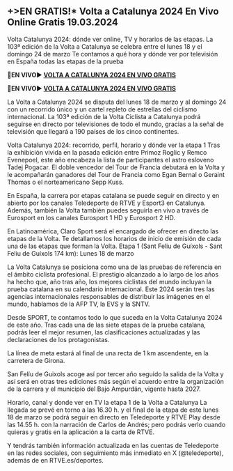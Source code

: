 <h2>+>EN GRATIS!* Volta a Catalunya 2024 En Vivo Online Gratis 19.03.2024</h2>

Volta Catalunya 2024: dónde ver online, TV y horarios de las etapas. La 103ª edición de la Volta a Catalunya se celebra entre el lunes 18 y el domingo 24 de marzo
Te contamos a qué hora y dónde ver por televisión en España todas las etapas de la prueba

<strong>🔴EN VIVO▶ <a rel="nofollow" href="https://onlinestreamshd.com/cycling/"> VOLTA A CATALUNYA 2024 EN VIVO GRATIS </a></strong>

<strong>🔴EN VIVO▶ <a rel="nofollow" href="https://onlinestreamshd.com/cycling/"> VOLTA A CATALUNYA 2024 EN VIVO GRATIS </a></strong>

La Volta a Catalunya 2024 se disputa del lunes 18 de marzo y al domingo 24 con un recorrido único y un cartel repleto de estrellas del ciclismo internacional.
La 103ª edición de la Volta Ciclista a Catalunya podrá seguirse en directo por televisiones de todo el mundo, gracias a la señal de televisión que llegará a 190 países de los cinco continentes.

Volta Catalunya 2024: recorrido, perfil, horario y dónde ver la etapa 1
Tras la exhibición vivida en la pasada edición entre Primoz Roglic y Remco Evenepoel, este año encabeza la lista de participantes el astro esloveno Tadej Pogacar. El doble vencedor del Tour de Francia debutará en la Volta y le acompañarán ganadores del Tour de Francia como Egan Bernal o Geraint Thomas o el norteamericano Sepp Kuss.

En España, la carrera por etapas catalana se puede seguir en directo y en abierto por los canales Teledeporte de RTVE y Esport3 en Catalunya. Además, también la Volta también puedes seguirla en vivo a través de Eurosport en los canales Eurosport 1 HD y Eurosport 2 HD.

En Latinoamérica, Claro Sport será el encargado de ofrecer en directo las etapas de la Volta.
Te detallamos los horarios de inicio de emisión de cada una de las etapas que forman la Volta.
Etapa 1 (Sant Feliu de Guíxols - Sant Feliu de Guíxols 174 km): Lunes 18 de marzo

La Volta Catalunya se posiciona como una de las pruebas de referencia en el ámbito ciclista profesional. El prestigio alcanzado a lo largo de los años ha hecho que, año tras año, los mejores ciclistas del mundo incluyan la prueba catalana en su calendario internacional. Este 2024 serán tres las agencias internacionales responsables de distribuir las imágenes en el mundo, hablamos de la AFP TV, la EVS y la SNTV.

Desde SPORT, te contamos todo lo que suceda en la Volta Catalunya 2024 de este año. Tras cada una de las siete etapas de la prueba catalana, podrás leer el mejor resumen, las clasificaciones actualizadas y las declaraciones de los protagonistas.

La línea de meta estará al final de una recta de 1 km ascendente, en la carretera de Girona.

San Felíu de Guixols acoge así por tercer año seguido la salida de la Volta y así será en otras tres ediciones más según el acuerdo entre la organización de la carrera y el municipio del Bajo Ampurdán, vigente hasta 2027.

Horario, canal y donde ver en TV la etapa 1 de la Volta a Catalunya
La llegada se prevé en torno a las 16.30 h. y el final de la etapa de este lunes 18 de marzo se podrá seguir en directo en Teledeporte y RTVE Play desde las 14.55 h. con la narración de Carlos de Andrés; pero podrás verlo cuando quieras y gratis en la aplicación a la carta de RTVE.

Y tendrás también información actualizada en las cuentas de Teledeporte en las redes sociales, con seguimiento más inmediato en X (@teledeporte), además de en RTVE.es/deportes.
